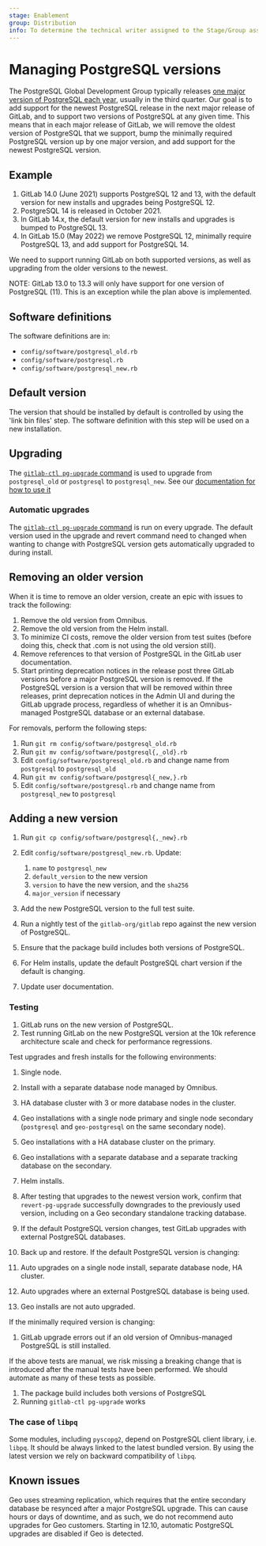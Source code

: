```yaml
---
stage: Enablement
group: Distribution
info: To determine the technical writer assigned to the Stage/Group associated with this page, see https://about.gitlab.com/handbook/engineering/ux/technical-writing/#designated-technical-writers
---
```


# Managing PostgreSQL versions

The PostgreSQL Global Development Group typically releases [one major version of PostgreSQL each year](https://www.postgresql.org/support/versioning/), usually in the third quarter. Our goal is to add support for the newest PostgreSQL release in the next major release of GitLab, and to support two versions of PostgreSQL at any given time. This means that in each major release of GitLab, we will remove the oldest version of PostgreSQL that we support, bump the minimally required PostgreSQL version up by one major version, and add support for the newest PostgreSQL version.

## Example

1. GitLab 14.0 (June 2021) supports PostgreSQL 12 and 13, with the default version for new installs and upgrades being PostgreSQL 12.
1. PostgreSQL 14 is released in October 2021.
1. In GitLab 14.x, the default version for new installs and upgrades is bumped to PostgreSQL 13.
1. In GitLab 15.0 (May 2022) we remove PostgreSQL 12, minimally require PostgreSQL 13, and add support for PostgreSQL 14.

We need to support running GitLab on both supported versions, as well as upgrading from the older versions to the newest.

NOTE:
GitLab 13.0 to 13.3 will only have support for one version of PostgreSQL (11). This is an exception while the plan above is implemented.

## Software definitions

The software definitions are in:

- `config/software/postgresql_old.rb`
- `config/software/postgresql.rb`
- `config/software/postgresql_new.rb`

## Default version

The version that should be installed by default is controlled by using the 'link bin files' step. The software definition with this step will be used on a new installation.

## Upgrading

The [`gitlab-ctl pg-upgrade` command](https://gitlab.com/gitlab-org/omnibus-gitlab/blob/master/files/gitlab-ctl-commands/pg-upgrade.rb) is used to upgrade from `postgresql_old` or `postgresql` to `postgresql_new`. See our [documentation for how to use it](../settings/database.md#upgrade-packaged-postgresql-server)

### Automatic upgrades

The [`gitlab-ctl pg-upgrade` command](https://gitlab.com/gitlab-org/omnibus-gitlab/blob/master/files/gitlab-ctl-commands/pg-upgrade.rb) is run on every upgrade. The default version used in the upgrade and revert command need to changed when wanting to change with PostgreSQL version gets automatically upgraded to during install.

## Removing an older version

When it is time to remove an older version, create an epic with issues to track the following:

1. Remove the old version from Omnibus.
1. Remove the old version from the Helm install.
1. To minimize CI costs, remove the older version from test suites (before doing this, check that .com is not using the old version still).
1. Remove references to that version of PostgreSQL in the GitLab user documentation.
1. Start printing deprecation notices in the release post three GitLab versions before a major PostgreSQL version is removed. If the PostgreSQL version is a version that will be removed within three releases, print deprecation notices in the Admin UI and during the GitLab upgrade process, regardless of whether it is an Omnibus-managed PostgreSQL database or an external database.

For removals, perform the following steps:

1. Run `git rm config/software/postgresql_old.rb`
1. Run `git mv config/software/postgresql{,_old}.rb`
1. Edit `config/software/postgresql_old.rb` and change name from `postgresql` to `postgresql_old`
1. Run `git mv config/software/postgresql{_new,}.rb`
1. Edit `config/software/postgresql.rb` and change name from `postgresql_new` to `postgresql`

## Adding a new version

1. Run `git cp config/software/postgresql{,_new}.rb`
1. Edit `config/software/postgresql_new.rb`. Update:

   1. `name` to `postgresql_new`
   1. `default_version` to the new version
   1. `version` to have the new version, and the `sha256`
   1. `major_version` if necessary

1. Add the new PostgreSQL version to the full test suite.
1. Run a nightly test of the `gitlab-org/gitlab` repo against the new version of PostgreSQL.
1. Ensure that the package build includes both versions of PostgreSQL.
1. For Helm installs, update the default PostgreSQL chart version if the default is changing.
1. Update user documentation.

### Testing

1. GitLab runs on the new version of PostgreSQL.
1. Test running GitLab on the new PostgreSQL version at the 10k reference architecture scale and check for performance regressions.

Test upgrades and fresh installs for the following environments:

1. Single node.
1. Install with a separate database node managed by Omnibus.
1. HA database cluster with 3 or more database nodes in the cluster.
1. Geo installations with a single node primary and single node secondary (`postgresql` and `geo-postgresql` on the same secondary node).
1. Geo installations with a HA database cluster on the primary.
1. Geo installations with a separate database and a separate tracking database on the secondary.
1. Helm installs.
1. After testing that upgrades to the newest version work, confirm that `revert-pg-upgrade` successfully downgrades to the previously used version, including on a Geo secondary standalone tracking database.
1. If the default PostgreSQL version changes, test GitLab upgrades with external PostgreSQL databases.
1. Back up and restore.
If the default PostgreSQL version is changing:

1. Auto upgrades on a single node install, separate database node, HA cluster.
1. Auto upgrades where an external PostgreSQL database is being used.
1. Geo installs are not auto upgraded.

If the minimally required version is changing:

1. GitLab upgrade errors out if an old version of Omnibus-managed PostgreSQL is still installed.

If the above tests are manual, we risk missing a breaking change that is introduced after the manual tests have been performed. We should automate as many of these tests as possible.

1. The package build includes both versions of PostgreSQL
1. Running `gitlab-ctl pg-upgrade` works

### The case of `libpq`

Some modules, including `pyscopg2`, depend on PostgreSQL client library, i.e. `libpq`. It should be always linked to the
latest bundled version. By using the latest version we rely on backward compatibility of `libpq`.

## Known issues

Geo uses streaming replication, which requires that the entire secondary database be resynced after a major PostgreSQL upgrade. This can cause hours or days of downtime, and as such, we do not recommend auto upgrades for Geo customers. Starting in 12.10, automatic PostgreSQL upgrades are disabled if Geo is detected.
